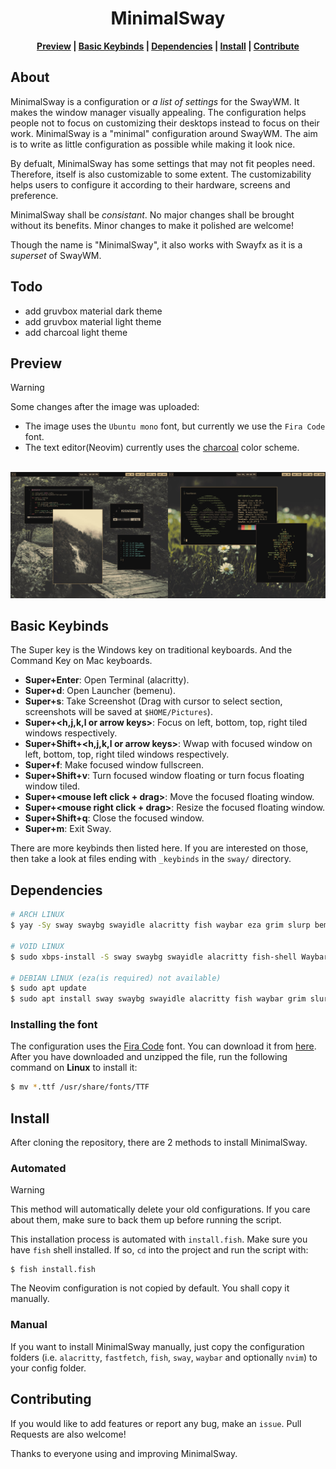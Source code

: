 <div align="center">
    <h1>MinimalSway</h1>

**[Preview] | [Basic Keybinds] | [Dependencies] | [Install] | [Contribute]**
</div>

[Preview]: https://github.com/mubin6th/MinimalSway?tab=readme-ov-file#preview
[Basic Keybinds]: https://github.com/mubin6th/MinimalSway/?tab=readme-ov-file#basic-keybinds
[Dependencies]: https://github.com/mubin6th/MinimalSway/?tab=readme-ov-file#dependencies
[Install]: https://github.com/mubin6th/MinimalSway?tab=readme-ov-file#install
[Contribute]: https://github.com/mubin6th/MinimalSway?tab=readme-ov-file#contributing

## About
MinimalSway is a configuration or *a list of settings* for the SwayWM.
It makes the window manager visually appealing. The configuration
helps people not to focus on customizing their desktops instead to
focus on their work. MinimalSway is a "minimal" configuration around
SwayWM. The aim is to write as little configuration as possible while
making it look nice.


By defualt, MinimalSway has some settings that may not fit peoples
need. Therefore, itself is also customizable to some extent. The
customizability helps users to configure it according to their
hardware, screens and preference.

MinimalSway shall be *consistant*. No major changes shall be brought
without its benefits. Minor changes to make it polished are welcome!

Though the name is "MinimalSway", it also works with Swayfx as it is
a *superset* of SwayWM.

## Todo
- add gruvbox material dark theme
- add gruvbox material light theme
- add charcoal light theme

## Preview
> [!WARNING]
> Some changes after the image was uploaded:
>   - The image uses the `Ubuntu mono` font, but currently we use the `Fira Code` font.
>   - The text editor(Neovim) currently uses the [charcoal](https://github.com/mubin6th/charcoal) color scheme.


<div>
<br>
<img
src="https://github.com/mubin6th/MinimalSway/blob/master/readme_res/preview.jpg?raw=true"
alt="preview image">
</div>

## Basic Keybinds
The Super key is the Windows key on traditional keyboards. And the
Command Key on Mac keyboards.

- **Super+Enter**: Open Terminal (alacritty).
- **Super+d**: Open Launcher (bemenu).
- **Super+s**: Take Screenshot (Drag with cursor to select section, screenshots will be saved at `$HOME/Pictures`).
- **Super+<h,j,k,l or arrow keys>**: Focus on left, bottom, top, right tiled windows respectively.
- **Super+Shift+<h,j,k,l or arrow keys>**: Wwap with focused window on left, bottom, top, right tiled windows respectively.
- **Super+f**: Make focused window fullscreen.
- **Super+Shift+v**: Turn focused window floating or turn focus floating window tiled.
- **Super+<mouse left click + drag>**: Move the focused floating window.
- **Super+<mouse right click + drag>**: Resize the focused floating window.
- **Super+Shift+q**: Close the focused window.
- **Super+m**: Exit Sway.

There are more keybinds then listed here. If you are interested on
those, then take a look at files ending with `_keybinds` in the
`sway/` directory.

## Dependencies
```bash
# ARCH LINUX
$ yay -Sy sway swaybg swayidle alacritty fish waybar eza grim slurp bemenu

# VOID LINUX
$ sudo xbps-install -S sway swaybg swayidle alacritty fish-shell Waybar eza grim slurp bemenu

# DEBIAN LINUX (eza(is required) not available)
$ sudo apt update
$ sudo apt install sway swaybg swayidle alacritty fish waybar grim slurp bemenu
```

### Installing the font
The configuration uses the [Fira Code](https://github.com/tonsky/FiraCode) font. You can download it from [here](https://github.com/tonsky/firacode/releases/latest). After you have downloaded and unzipped the file, run
the following command on **Linux** to install it:
```bash
$ mv *.ttf /usr/share/fonts/TTF
```

## Install
After cloning the repository, there are 2 methods to install
MinimalSway.

### Automated
> [!WARNING]
> This method will automatically delete your old configurations. If
> you care about them, make sure to back them up before running the
> script.

This installation process is automated with `install.fish`. Make sure
you have `fish` shell installed. If so, `cd` into the project and run
the script with:
``` fish
$ fish install.fish
```

The Neovim configuration is not copied by default. You shall copy it
manually.

### Manual
If you want to install MinimalSway manually, just copy the
configuration folders (i.e. `alacritty`, `fastfetch`, `fish`, `sway`,
`waybar` and optionally `nvim`) to your config folder.

## Contributing
If you would like to add features or report any bug, make an `issue`.
Pull Requests are also welcome!


Thanks to everyone using and improving MinimalSway.

